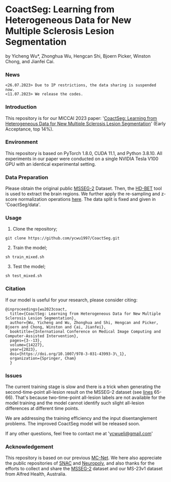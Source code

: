 # CoactSeg: Learning from Heterogeneous Data for New Multiple Sclerosis Lesion Segmentation
by Yicheng Wu*, Zhonghua Wu, Hengcan Shi, Bjoern Picker, Winston Chong, and Jianfei Cai.

### News
```
<26.07.2023> Due to IP restrictions, the data sharing is suspended now.
<11.07.2023> We release the codes.
```

### Introduction
This repository is for our MICCAI 2023 paper: '[CoactSeg: Learning from Heterogeneous Data for New Multiple Sclerosis Lesion Segmentation](https://doi.org/10.1007/978-3-031-43993-3_1)' (Early Acceptance, top 14%).

### Environment
This repository is based on PyTorch 1.8.0, CUDA 11.1, and Python 3.8.10. All experiments in our paper were conducted on a single NVIDIA Tesla V100 GPU with an identical experimental setting. 

### Data Preparation
Please obtain the original public [MSSEG-2](https://portal.fli-iam.irisa.fr/msseg-2/data/) Dataset. Then, the [HD-BET](https://github.com/MIC-DKFZ/HD-BET) tool is used to extract the brain regions. We further apply the re-sampling and z-score normalization operations [here](https://github.com/ycwu1997/CoactSeg/blob/main/data/MSSEG2/h5/pre_processing.py). The data split is fixed and given in 'CoactSeg/data'.

### Usage
1. Clone the repository;
```
git clone https://github.com/ycwu1997/CoactSeg.git
```
2. Train the model;
```
sh train_mixed.sh
```
3. Test the model;
```
sh test_mixed.sh
```

### Citation
If our model is useful for your research, please consider citing:
```
@inproceedings{wu2023coact,
  title={CoactSeg: Learning from Heterogeneous Data for New Multiple Sclerosis Lesion Segmentation},
  author={Wu, Yicheng and Wu, Zhonghua and Shi, Hengcan and Picker, Bjoern and Chong, Winston and Cai, Jianfei},
  booktitle={International Conference on Medical Image Computing and Computer-Assisted Intervention},
  pages={3--13},
  volume={14227},
  year={2023},
  doi={https://doi.org/10.1007/978-3-031-43993-3\_1},
  organization={Springer, Cham}
  }
```

### Issues
The current training stage is slow and there is a trick when generating the second-time-point all-lesion result on the MSSEG-2 dataset (see [lines](https://github.com/ycwu1997/CoactSeg/blob/main/code/utils/test_patch.py) 65-66). That's because two-time-point all-lesion labels are not available for the model training and the model cannot identify such slight all-lesion differences at different time points.

We are addressing the training efficiency and the input disentanglement problems. The improved CoactSeg model will be released soon.

If any other questions, feel free to contact me at 'ycwueli@gmail.com'

### Acknowledgement
This repository is based on our previous [MC-Net](https://github.com/ycwu1997/MC-Net). We here also appreciate the public repositories of [SNAC](https://github.com/marianocabezas/msseg2) and [Neuropoly](https://github.com/ivadomed/ms-challenge-2021), and also thanks for the efforts to collect and share the [MSSEG-2](https://portal.fli-iam.irisa.fr/msseg-2/) dataset and our MS-23v1 dataset from Alfred Health, Australia.
